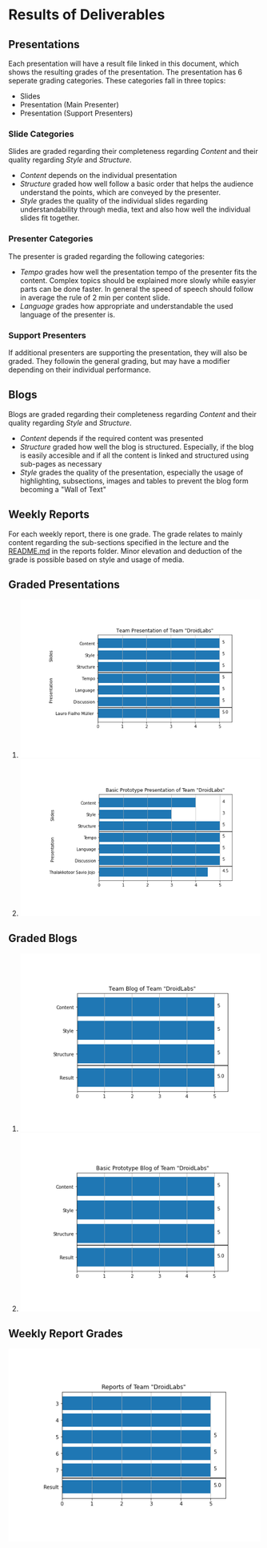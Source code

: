 # Results of Deliverables

## Presentations

Each presentation will have a result file linked in this document, which shows the resulting grades of the presentation. The presentation has 6 seperate grading categories. These categories fall in three topics:

* Slides
* Presentation (Main Presenter)
* Presentation (Support Presenters)

### Slide Categories

Slides are graded regarding their completeness regarding *Content* and  their quality regarding *Style* and *Structure*.

* *Content* depends on the individual presentation
* *Structure* graded how well follow a basic  order that helps the audience understand the points, which are conveyed by the presenter.
* *Style* grades the quality of the individual slides regarding understandability through media, text and also how well the individual slides fit together.

### Presenter Categories

The presenter is graded regarding the following categories:

* *Tempo* grades how well the presentation tempo of the presenter fits the content. Complex topics should be explained more slowly while easyier parts can be done faster. In general the speed of speech should follow in average the rule of 2 min per content slide.
* *Language* grades how appropriate and understandable the used language of the presenter is.

### Support Presenters

If additional presenters are supporting the presentation, they will also be graded. They followin the general grading, but may have a modifier depending on their individual performance.

## Blogs

Blogs are graded regarding their completeness regarding *Content* and  their quality regarding *Style* and *Structure*.

* *Content* depends if the required content was presented
* *Structure* graded how well the blog is structured. Especially, if the blog is easily accesible and if all the content is linked and structured using sub-pages as necessary
* *Style* grades the quality of the presentation, especially the usage of highlighting, subsections, images and tables to prevent the blog form becoming a "Wall of Text"

## Weekly Reports

For each weekly report, there is one grade. The grade relates to mainly content regarding the sub-sections specified in the lecture and the [README.md](./../reports/README.md) in the reports folder. Minor elevation and deduction of the grade is possible based on style and usage of media.

## Graded Presentations

1. ![Team Presentation Results](./team.png)
2. ![Basic Prototype Presentation Results](./basic_prototype.png)

## Graded Blogs


1. ![Team Presentation Blog Results](./team_blog.png)
2. ![Basic Prototype Blog Results](./basic_prototype_blog.png)

## Weekly Report Grades

![Weekly Report Results](./reports.png)
